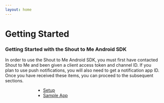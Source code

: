 ```yaml
---
layout: home
---
```


# Getting Started
### Getting Started with the Shout to Me Android SDK
In order to use the Shout to Me Android SDK, you must first have contacted Shout to Me and been given a client access token and channel ID.
If you plan to use push notifications, you will also need to get a notification app ID.  Once you have received these items, you can proceed to the subsequent sections.


<div style="width:200px;margin-left:100px">
<ul style="list-type:none">
  <li><a href="setup">Setup</a></li>
  <li><a href="sample-app">Sample App</a></li>

</ul>
</div>